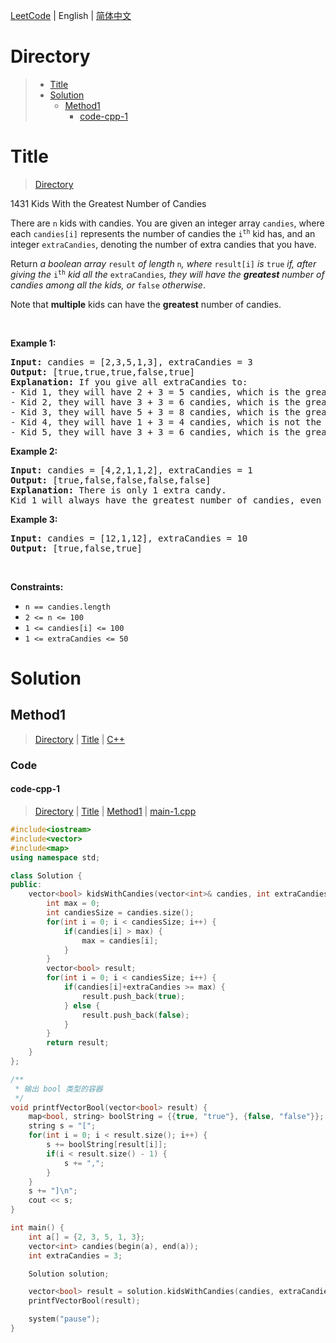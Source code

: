 [LeetCode](../README.md) | English | [简体中文](./README.CN.md)

# Directory

>- [Title](#Title)
>- [Solution](#Solution)
>    - [Method1](#Method1)
>        - [code-cpp-1](#code-cpp-1)

# Title

>[Directory](#Directory)

1431&nbsp;Kids With the Greatest Number of Candies

<p>There are <code>n</code> kids with candies. You are given an integer array <code>candies</code>, where each <code>candies[i]</code> represents the number of candies the <code>i<sup>th</sup></code> kid has, and an integer <code>extraCandies</code>, denoting the number of extra candies that you have.</p>

<p>Return <em>a boolean array </em><code>result</code><em> of length </em><code>n</code><em>, where </em><code>result[i]</code><em> is </em><code>true</code><em> if, after giving the </em><code>i<sup>th</sup></code><em> kid all the </em><code>extraCandies</code><em>, they will have the <strong>greatest</strong> number of candies among all the kids</em><em>, or </em><code>false</code><em> otherwise</em>.</p>

<p>Note that <strong>multiple</strong> kids can have the <strong>greatest</strong> number of candies.</p>

<p>&nbsp;</p>
<p><strong class="example">Example 1:</strong></p>

<pre>
<strong>Input:</strong> candies = [2,3,5,1,3], extraCandies = 3
<strong>Output:</strong> [true,true,true,false,true] 
<strong>Explanation:</strong> If you give all extraCandies to:
- Kid 1, they will have 2 + 3 = 5 candies, which is the greatest among the kids.
- Kid 2, they will have 3 + 3 = 6 candies, which is the greatest among the kids.
- Kid 3, they will have 5 + 3 = 8 candies, which is the greatest among the kids.
- Kid 4, they will have 1 + 3 = 4 candies, which is not the greatest among the kids.
- Kid 5, they will have 3 + 3 = 6 candies, which is the greatest among the kids.
</pre>

<p><strong class="example">Example 2:</strong></p>

<pre>
<strong>Input:</strong> candies = [4,2,1,1,2], extraCandies = 1
<strong>Output:</strong> [true,false,false,false,false] 
<strong>Explanation:</strong> There is only 1 extra candy.
Kid 1 will always have the greatest number of candies, even if a different kid is given the extra candy.
</pre>

<p><strong class="example">Example 3:</strong></p>

<pre>
<strong>Input:</strong> candies = [12,1,12], extraCandies = 10
<strong>Output:</strong> [true,false,true]
</pre>

<p>&nbsp;</p>
<p><strong>Constraints:</strong></p>

<ul>
	<li><code>n == candies.length</code></li>
	<li><code>2 &lt;= n &lt;= 100</code></li>
	<li><code>1 &lt;= candies[i] &lt;= 100</code></li>
	<li><code>1 &lt;= extraCandies &lt;= 50</code></li>
</ul>


# Solution

## Method1

>[Directory](#Directory) | [Title](#Title) | [C++](#code-cpp-1)

### Code

#### code-cpp-1

>[Directory](#Directory) | [Title](#Title) | [Method1](#Method1) | [main-1.cpp](./main-1.cpp "main-1.cpp")

```C++
#include<iostream>
#include<vector>
#include<map>
using namespace std;

class Solution {
public:
    vector<bool> kidsWithCandies(vector<int>& candies, int extraCandies) {
        int max = 0;
        int candiesSize = candies.size();
        for(int i = 0; i < candiesSize; i++) {
            if(candies[i] > max) {
                max = candies[i];
            }
        }
        vector<bool> result;
        for(int i = 0; i < candiesSize; i++) {
            if(candies[i]+extraCandies >= max) {
                result.push_back(true);
            } else {
                result.push_back(false);
            }
        }
        return result;
    }
};

/**
 * 输出 bool 类型的容器
 */
void printfVectorBool(vector<bool> result) {
    map<bool, string> boolString = {{true, "true"}, {false, "false"}};
    string s = "[";
    for(int i = 0; i < result.size(); i++) {
        s += boolString[result[i]];
        if(i < result.size() - 1) {
            s += ",";
        }
    }
    s += "]\n";
    cout << s;
}

int main() {
    int a[] = {2, 3, 5, 1, 3};
    vector<int> candies(begin(a), end(a));
    int extraCandies = 3;

    Solution solution;

    vector<bool> result = solution.kidsWithCandies(candies, extraCandies);
    printfVectorBool(result);

    system("pause");
}
```

